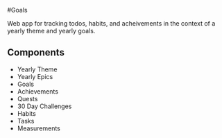 #Goals

Web app for tracking todos, habits, and acheivements in the context of a yearly theme and yearly goals. 

## Components

* Yearly Theme
* Yearly Epics
* Goals
* Achievements
* Quests
* 30 Day Challenges
* Habits
* Tasks
* Measurements